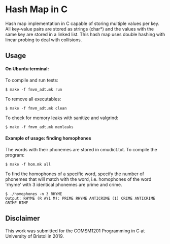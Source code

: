 # Hash Map in C
Hash map implementation in C capable of storing multiple values per key. All key-value pairs are stored as strings (char*) and the values with the same key are stored in a linked list. This hash map uses double hashing with linear probing to deal with collisions.

## Usage
#### On Ubuntu terminal:
To compile and run tests:
```
$ make -f fmvm_adt.mk run
```
To remove all executables:
```
$ make -f fmvm_adt.mk clean
```
To check for memory leaks with sanitize and valgrind:
```
$ make -f fmvm_adt.mk memleaks
```
#### Example of usage: finding homophones
The words with their phonemes are stored in cmudict.txt. To compile the program:
```
$ make -f hom.mk all
```
To find the homophones of a specific word, specify the number of phonemes that will match with the word, i.e. homophones of the word 'rhyme' with 3 identical phonemes are prime and crime.
```
$ ./homophones -n 3 RHYME
Output: RHYME (R AY1 M): PRIME RHYME ANTICRIME (1) CRIME ANTICRIME GRIME RIME
```

## Disclaimer
This work was submitted for the COMSM1201 Programming in C at University of Bristol in 2019.
